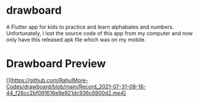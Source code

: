 # drawboard
A Flutter app for kids to practice and learn alphabates and numbers.
Unfortunately, I lost the source code of this app from my computer and now only have this released apk file which was on my mobile.


# Drawboard Preview 
[][https://github.com/RahulMore-Codes/drawboard/blob/main/Record_2021-07-31-08-16-44_f26cc2bf091616e9e921dc936c6900d2.mp4]
